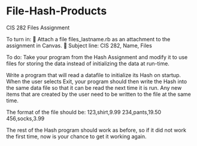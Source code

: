 File-Hash-Products
==================

CIS 282
Files Assignment

To turn in:
	Attach a file files_lastname.rb as an attachment to the assignment in Canvas.
	Subject line: CIS 282, Name, Files

To do:
Take your program from the Hash Assignment and modify it to use files for storing the data instead of initializing the data at run-time.

Write a program that will read a datafile to initialize its Hash on startup.
When the user selects Exit, your program should then write the Hash into the same data file so that it can be read the next time it is run.  Any new items that are created by the user need to be written to the file at the same time.

The format of the file should be:
123,shirt,9.99
234,pants,19.50
456,socks,3.99

The rest of the Hash program should work as before, so if it did not work the first time, now is your chance to get it working again.


